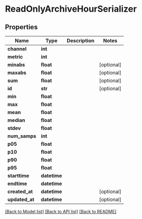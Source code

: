 # ReadOnlyArchiveHourSerializer

## Properties
Name | Type | Description | Notes
------------ | ------------- | ------------- | -------------
**channel** | **int** |  | 
**metric** | **int** |  | 
**minabs** | **float** |  | [optional] 
**maxabs** | **float** |  | [optional] 
**sum** | **float** |  | [optional] 
**id** | **str** |  | [optional] 
**min** | **float** |  | 
**max** | **float** |  | 
**mean** | **float** |  | 
**median** | **float** |  | 
**stdev** | **float** |  | 
**num_samps** | **int** |  | 
**p05** | **float** |  | 
**p10** | **float** |  | 
**p90** | **float** |  | 
**p95** | **float** |  | 
**starttime** | **datetime** |  | 
**endtime** | **datetime** |  | 
**created_at** | **datetime** |  | [optional] 
**updated_at** | **datetime** |  | [optional] 

[[Back to Model list]](../README.md#documentation-for-models) [[Back to API list]](../README.md#documentation-for-api-endpoints) [[Back to README]](../README.md)


